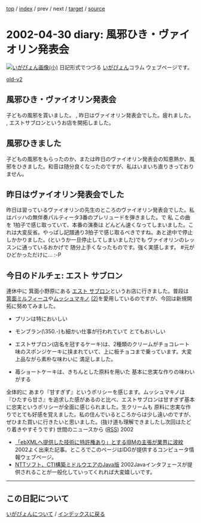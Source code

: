 [top](https://igapyon.github.io/diary/) 
 / [index](https://igapyon.github.io/diary/2002/index.html) 
 / prev 
 / next 
 / [target](https://igapyon.github.io/diary/2002/ig020430.html) 
 / [source](https://github.com/igapyon/diary/blob/gh-pages/2002/ig020430.html.src.md) 

2002-04-30 diary: 風邪ひき・ヴァイオリン発表会
=====================================================================================================
[![いがぴょん画像(小)](https://igapyon.github.io/diary/images/iga200306s.jpg "いがぴょん")](https://igapyon.github.io/diary/memo/memoigapyon.html) 日記形式でつづる [いがぴょん](https://igapyon.github.io/diary/memo/memoigapyon.html)コラム ウェブページです。

[old-v2](ig020430-orig.html)

## 風邪ひき・ヴァイオリン発表会

子どもの風邪を貰いました。 , 昨日はヴァイオリン発表会でした。疲れました。 , エストサブロンというお店を開拓しました。

## 風邪ひきました

子どもの風邪をもらったのか、または昨日のヴァイオリン発表会の知恵熱か、風邪をひきました。和音は随分良くなったのですが、私はいまいち直りきっておりません。

## 昨日はヴァイオリン発表会でした

昨日は習っているヴァイオリンの先生のところのヴァイオリン発表会でした。私はバッハの無伴奏パルティータ3番のプレリュードを弾きました。で 私 この曲を
1拍子で感じ取っていて、本番の演奏は どんどん速くなってしまいました。これは大変反省。やっぱし記譜通り3拍子で感じ取るべきですね。あと途中で停止しかかりました。(というか一旦停止してしまいました)でも ヴァイオリンのレッスンに通っているおかげで 随分上手くなったものです。強く実感します。 #元がひどかっただけに… :-P

## 今日のドルチェ: エスト サブロン

連休中に 箕面小野原にある [エスト サブロン](http://www.senritochi.co.jp/map/pages/kitasenri3.html)というお店に行きました。普段は [箕面ミルフィーユ](http://www.mille-feuille.com/minoh/)や[ムッシュマキノ](http://www.sweet-town.com/shops/k42.html) [(2)](http://www.galliver.com/samurai/makino.html)を愛用しているのですが、今回は新規開拓に努めてみました。

* プリンは特においしい
  
* モンブラン(\350.-)も細かい仕事が行われていて とてもおいしい
  
* エストサブロン(店名を冠するケーキ)は、2種類のクリームがチョコレート味のスポンジケーキに挟まれていて、上に板チョコまで乗っています。大変上品ながら素朴な味わいに
  満足しました。
  
* 苺ショートケーキは、きちんとした原料を用いた 基本に忠実な作りの味わいがする

全体的に あまり『甘すぎず』というポリシーを感じます。ムッシュマキノは 『ひたすら甘さ』を追求した感があるのと比べ、エストサブロンは甘すぎず基本に忠実というポリシーが全面に感じられました。生クリームも 原料に忠実な作りでとても好感を覚えました。私の住んでいるところからは少し遠いのですが、ぜひまた買いに行きたいと思いました。(抜け道も理解できましたし次回はたどり着きやすそうです)
世間のニュースから ([RSS](ig020430-news.xml)) 2002
* [「ebXMLへ提供した技術に特許権あり」とするIBMの主張が業界に波紋](http://www.computerworld.jp/contents/free/200204/20020422ibm.html)  2002よく出来た記事。ところでこのページはIDGが提供するコンピュータ情報ウェブページ。
* [NTTソフト、CTI構築ミドルウエアのJava版](http://biztech.nikkeibp.co.jp/wcs/show/leaf?CID=onair/biztech/ex01/181611)  2002Javaインタフェースが提供されることが一般化していってくれれば大変嬉しいです。


----------------------------------------------------------------------------------------------------

## この日記について
[いがぴょんについて](https://igapyon.github.io/diary/memo/memoigapyon.html) / [インデックスに戻る](https://igapyon.github.io/diary/idxall.html)
